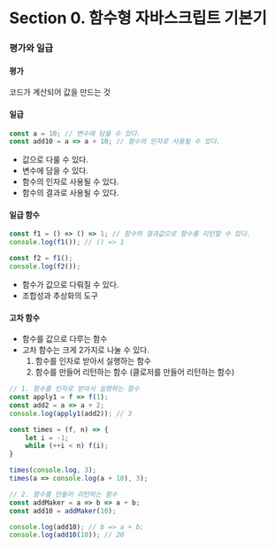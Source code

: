# Section 0.  함수형 자바스크립트 기본기

### 평가와 일급

#### 평가

코드가 계산되어 값을 만드는 것

#### 일급

```typescript
const a = 10; // 변수에 담을 수 있다.
const add10 = a => a + 10; // 함수의 인자로 사용될 수 있다.
```

* 값으로 다룰 수 있다.
* 변수에 담을 수 있다.
* 함수의 인자로 사용될 수 있다.
* 함수의 결과로 사용될 수 있다.

#### 일급 함수

```typescript
const f1 = () => () => 1; // 함수의 결과값으로 함수를 리턴할 수 있다.
console.log(f1()); // () => 1

const f2 = f1();
console.log(f2());
```

* 함수가 값으로 다뤄질 수 있다.
* 조합성과 추상화의 도구

#### 고차 함수

* 함수를 값으로 다루는 함수
* 고차 함수는 크게 2가지로 나눌 수 있다.&#x20;
  1. 함수를 인자로 받아서 실행하는 함수
  2. 함수를 만들어 리턴하는 함수 (클로저를 만들어 리턴하는 함수)

```typescript
// 1. 함수를 인자로 받아서 실행하는 함수
const apply1 = f => f(1);
const add2 = a => a + 2;
console.log(apply1(add2)); // 3

const times = (f, n) => {
    let i = -1;
    while (++i < n) f(i);
}

times(console.log, 3);
times(a => console.log(a + 10), 3);
```

```typescript
// 2. 함수를 만들어 리턴하는 함수 
const addMaker = a => b => a + b;
const add10 = addMaker(10);

console.log(add10); // b => a + b;
console.log(add10(10)); // 20
```
